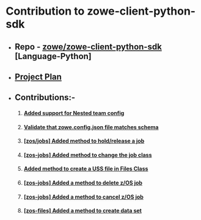 
# Contribution to zowe-client-python-sdk

- ## Repo - [zowe/zowe-client-python-sdk](https://github.com/aadityasinha-dotcom/zowe-client-python-sdk) [Language-Python]
- ## [Project Plan](https://github.com/aadityasinha-dotcom/zowe-contributions/blob/main/project_plan.md)
- ## Contributions:-
  1. #### [Added support for Nested team config](https://github.com/zowe/zowe-client-python-sdk/pull/144)
  2. #### [Validate that zowe.config.json file matches schema](https://github.com/zowe/zowe-client-python-sdk/pull/192)
  3. #### [[zos/jobs] Added method to hold/release a job](https://github.com/zowe/zowe-client-python-sdk/pull/186)
  4. #### [[zos-jobs] Added method to change the job class](https://github.com/zowe/zowe-client-python-sdk/pull/183)
  5. #### [Added method to create a USS file in Files Class](https://github.com/zowe/zowe-client-python-sdk/pull/50)
  6. #### [[zos-jobs] Added a method to delete z/OS job ](https://github.com/zowe/zowe-client-python-sdk/pull/76)
  7. #### [ [zos-jobs] Added a method to cancel z/OS job](https://github.com/zowe/zowe-client-python-sdk/pull/75)
  8. #### [[zos-files] Added a method to create data set](https://github.com/zowe/zowe-client-python-sdk/pull/86)
